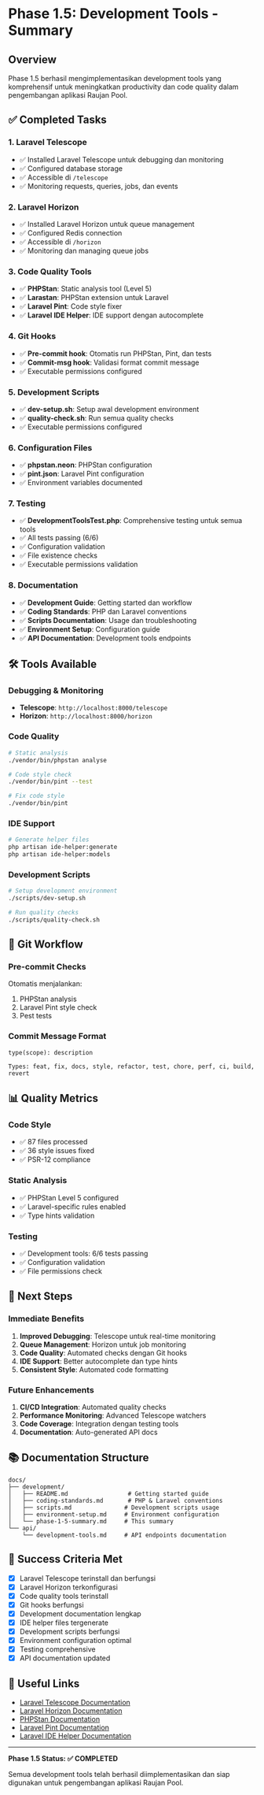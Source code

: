 # Phase 1.5: Development Tools - Summary

## Overview

Phase 1.5 berhasil mengimplementasikan development tools yang komprehensif untuk meningkatkan productivity dan code quality dalam pengembangan aplikasi Raujan Pool.

## ✅ Completed Tasks

### 1. Laravel Telescope
- ✅ Installed Laravel Telescope untuk debugging dan monitoring
- ✅ Configured database storage
- ✅ Accessible di `/telescope`
- ✅ Monitoring requests, queries, jobs, dan events

### 2. Laravel Horizon
- ✅ Installed Laravel Horizon untuk queue management
- ✅ Configured Redis connection
- ✅ Accessible di `/horizon`
- ✅ Monitoring dan managing queue jobs

### 3. Code Quality Tools
- ✅ **PHPStan**: Static analysis tool (Level 5)
- ✅ **Larastan**: PHPStan extension untuk Laravel
- ✅ **Laravel Pint**: Code style fixer
- ✅ **Laravel IDE Helper**: IDE support dengan autocomplete

### 4. Git Hooks
- ✅ **Pre-commit hook**: Otomatis run PHPStan, Pint, dan tests
- ✅ **Commit-msg hook**: Validasi format commit message
- ✅ Executable permissions configured

### 5. Development Scripts
- ✅ **dev-setup.sh**: Setup awal development environment
- ✅ **quality-check.sh**: Run semua quality checks
- ✅ Executable permissions configured

### 6. Configuration Files
- ✅ **phpstan.neon**: PHPStan configuration
- ✅ **pint.json**: Laravel Pint configuration
- ✅ Environment variables documented

### 7. Testing
- ✅ **DevelopmentToolsTest.php**: Comprehensive testing untuk semua tools
- ✅ All tests passing (6/6)
- ✅ Configuration validation
- ✅ File existence checks
- ✅ Executable permissions validation

### 8. Documentation
- ✅ **Development Guide**: Getting started dan workflow
- ✅ **Coding Standards**: PHP dan Laravel conventions
- ✅ **Scripts Documentation**: Usage dan troubleshooting
- ✅ **Environment Setup**: Configuration guide
- ✅ **API Documentation**: Development tools endpoints

## 🛠️ Tools Available

### Debugging & Monitoring
- **Telescope**: `http://localhost:8000/telescope`
- **Horizon**: `http://localhost:8000/horizon`

### Code Quality
```bash
# Static analysis
./vendor/bin/phpstan analyse

# Code style check
./vendor/bin/pint --test

# Fix code style
./vendor/bin/pint
```

### IDE Support
```bash
# Generate helper files
php artisan ide-helper:generate
php artisan ide-helper:models
```

### Development Scripts
```bash
# Setup development environment
./scripts/dev-setup.sh

# Run quality checks
./scripts/quality-check.sh
```

## 🔧 Git Workflow

### Pre-commit Checks
Otomatis menjalankan:
1. PHPStan analysis
2. Laravel Pint style check
3. Pest tests

### Commit Message Format
```
type(scope): description

Types: feat, fix, docs, style, refactor, test, chore, perf, ci, build, revert
```

## 📊 Quality Metrics

### Code Style
- ✅ 87 files processed
- ✅ 36 style issues fixed
- ✅ PSR-12 compliance

### Static Analysis
- ✅ PHPStan Level 5 configured
- ✅ Laravel-specific rules enabled
- ✅ Type hints validation

### Testing
- ✅ Development tools: 6/6 tests passing
- ✅ Configuration validation
- ✅ File permissions check

## 🚀 Next Steps

### Immediate Benefits
1. **Improved Debugging**: Telescope untuk real-time monitoring
2. **Queue Management**: Horizon untuk job monitoring
3. **Code Quality**: Automated checks dengan Git hooks
4. **IDE Support**: Better autocomplete dan type hints
5. **Consistent Style**: Automated code formatting

### Future Enhancements
1. **CI/CD Integration**: Automated quality checks
2. **Performance Monitoring**: Advanced Telescope watchers
3. **Code Coverage**: Integration dengan testing tools
4. **Documentation**: Auto-generated API docs

## 📚 Documentation Structure

```
docs/
├── development/
│   ├── README.md                 # Getting started guide
│   ├── coding-standards.md       # PHP & Laravel conventions
│   ├── scripts.md               # Development scripts usage
│   ├── environment-setup.md     # Environment configuration
│   └── phase-1-5-summary.md     # This summary
└── api/
    └── development-tools.md     # API endpoints documentation
```

## 🎯 Success Criteria Met

- [x] Laravel Telescope terinstall dan berfungsi
- [x] Laravel Horizon terkonfigurasi
- [x] Code quality tools terinstall
- [x] Git hooks berfungsi
- [x] Development documentation lengkap
- [x] IDE helper files tergenerate
- [x] Development scripts berfungsi
- [x] Environment configuration optimal
- [x] Testing comprehensive
- [x] API documentation updated

## 🔗 Useful Links

- [Laravel Telescope Documentation](https://laravel.com/docs/11.x/telescope)
- [Laravel Horizon Documentation](https://laravel.com/docs/11.x/horizon)
- [PHPStan Documentation](https://phpstan.org/user-guide/getting-started)
- [Laravel Pint Documentation](https://laravel.com/docs/11.x/pint)
- [Laravel IDE Helper Documentation](https://github.com/barryvdh/laravel-ide-helper)

---

**Phase 1.5 Status: ✅ COMPLETED**

Semua development tools telah berhasil diimplementasikan dan siap digunakan untuk pengembangan aplikasi Raujan Pool.
